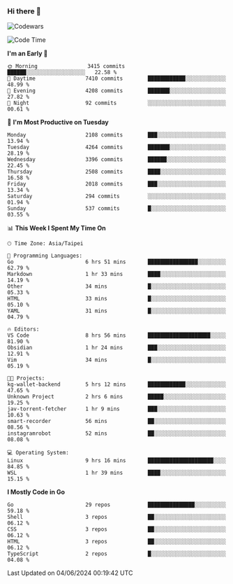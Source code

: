 ### Hi there 👋

![Codewars](https://www.codewars.com/users/omegaatt36/badges/small)

<!--START_SECTION:waka-->
![Code Time](http://img.shields.io/badge/Code%20Time-2%2C482%20hrs%2050%20mins-blue)

**I'm an Early 🐤** 

```text
🌞 Morning                3415 commits        ██████░░░░░░░░░░░░░░░░░░░   22.58 % 
🌆 Daytime                7410 commits        ████████████░░░░░░░░░░░░░   48.99 % 
🌃 Evening                4208 commits        ███████░░░░░░░░░░░░░░░░░░   27.82 % 
🌙 Night                  92 commits          ░░░░░░░░░░░░░░░░░░░░░░░░░   00.61 % 
```
📅 **I'm Most Productive on Tuesday** 

```text
Monday                   2108 commits        ███░░░░░░░░░░░░░░░░░░░░░░   13.94 % 
Tuesday                  4264 commits        ███████░░░░░░░░░░░░░░░░░░   28.19 % 
Wednesday                3396 commits        ██████░░░░░░░░░░░░░░░░░░░   22.45 % 
Thursday                 2508 commits        ████░░░░░░░░░░░░░░░░░░░░░   16.58 % 
Friday                   2018 commits        ███░░░░░░░░░░░░░░░░░░░░░░   13.34 % 
Saturday                 294 commits         ░░░░░░░░░░░░░░░░░░░░░░░░░   01.94 % 
Sunday                   537 commits         █░░░░░░░░░░░░░░░░░░░░░░░░   03.55 % 
```


📊 **This Week I Spent My Time On** 

```text
🕑︎ Time Zone: Asia/Taipei

💬 Programming Languages: 
Go                       6 hrs 51 mins       ████████████████░░░░░░░░░   62.79 % 
Markdown                 1 hr 33 mins        ████░░░░░░░░░░░░░░░░░░░░░   14.19 % 
Other                    34 mins             █░░░░░░░░░░░░░░░░░░░░░░░░   05.33 % 
HTML                     33 mins             █░░░░░░░░░░░░░░░░░░░░░░░░   05.10 % 
YAML                     31 mins             █░░░░░░░░░░░░░░░░░░░░░░░░   04.79 % 

🔥 Editors: 
VS Code                  8 hrs 56 mins       ████████████████████░░░░░   81.90 % 
Obsidian                 1 hr 24 mins        ███░░░░░░░░░░░░░░░░░░░░░░   12.91 % 
Vim                      34 mins             █░░░░░░░░░░░░░░░░░░░░░░░░   05.19 % 

🐱‍💻 Projects: 
kg-wallet-backend        5 hrs 12 mins       ████████████░░░░░░░░░░░░░   47.65 % 
Unknown Project          2 hrs 6 mins        █████░░░░░░░░░░░░░░░░░░░░   19.25 % 
jav-torrent-fetcher      1 hr 9 mins         ███░░░░░░░░░░░░░░░░░░░░░░   10.63 % 
smart-recorder           56 mins             ██░░░░░░░░░░░░░░░░░░░░░░░   08.56 % 
instagramrobot           52 mins             ██░░░░░░░░░░░░░░░░░░░░░░░   08.08 % 

💻 Operating System: 
Linux                    9 hrs 16 mins       █████████████████████░░░░   84.85 % 
WSL                      1 hr 39 mins        ████░░░░░░░░░░░░░░░░░░░░░   15.15 % 
```

**I Mostly Code in Go** 

```text
Go                       29 repos            ███████████████░░░░░░░░░░   59.18 % 
Shell                    3 repos             ██░░░░░░░░░░░░░░░░░░░░░░░   06.12 % 
CSS                      3 repos             ██░░░░░░░░░░░░░░░░░░░░░░░   06.12 % 
HTML                     3 repos             ██░░░░░░░░░░░░░░░░░░░░░░░   06.12 % 
TypeScript               2 repos             █░░░░░░░░░░░░░░░░░░░░░░░░   04.08 % 
```




 Last Updated on 04/06/2024 00:19:42 UTC
<!--END_SECTION:waka-->

<!--
**omegaatt36/omegaatt36** is a ✨ _special_ ✨ repository because its `README.md` (this file) appears on your GitHub profile.

Here are some ideas to get you started:

- 🔭 I’m currently working on ...
- 🌱 I’m currently learning ...
- 👯 I’m looking to collaborate on ...
- 🤔 I’m looking for help with ...
- 💬 Ask me about ...
- 📫 How to reach me: ...
- 😄 Pronouns: ...
- ⚡ Fun fact: ...
-->
